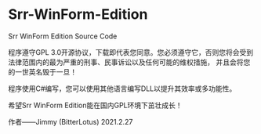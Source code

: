 # Srr-WinForm-Edition
Srr WinForm Edition Source Code

程序遵守GPL 3.0开源协议，下载即代表您同意。您必须遵守它，否则您将会受到法律范围内的最为严重的刑事、民事诉讼以及任何可能的维权措施，
并且会将您的一世英名毁于一旦！

程序使用C#编写，您可以使用其他语言编写DLL以提升其效率或多功能性。

希望Srr WinForm Edition能在国内GPL环境下茁壮成长！

作者——Jimmy (BitterLotus)  2021.2.27
